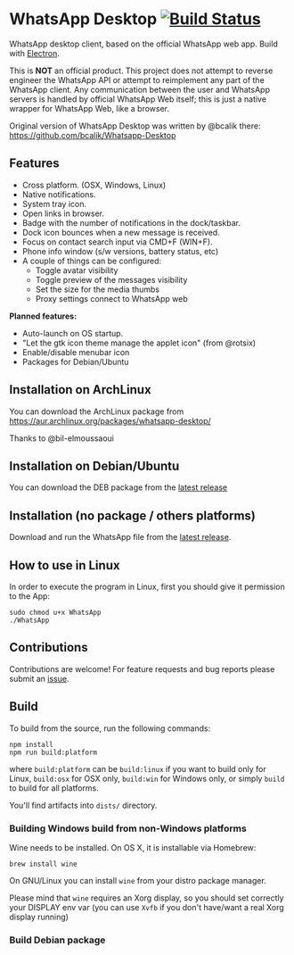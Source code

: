 # WhatsApp Desktop [![Build Status](https://travis-ci.org/Enrico204/Whatsapp-Desktop.svg?branch=master)](https://travis-ci.org/Enrico204/Whatsapp-Desktop)

WhatsApp desktop client, based on the official WhatsApp web app. Build with [Electron](http://electron.atom.io/).  

This is **NOT** an official product. This project does not attempt to reverse engineer the WhatsApp API or attempt to reimplement any part of the WhatsApp client. Any communication between the user and WhatsApp servers is handled by official WhatsApp Web itself; this is just a native wrapper for WhatsApp Web, like a browser.

Original version of WhatsApp Desktop was written by @bcalik there: https://github.com/bcalik/Whatsapp-Desktop

## Features

* Cross platform. (OSX, Windows, Linux)  
* Native notifications.  
* System tray icon.  
* Open links in browser.  
* Badge with the number of notifications in the dock/taskbar.  
* Dock icon bounces when a new message is received.  
* Focus on contact search input via CMD+F (WIN+F).  
* Phone info window (s/w versions, battery status, etc)
* A couple of things can be configured:  
  * Toggle avatar visibility  
  * Toggle preview of the messages visibility  
  * Set the size for the media thumbs  
  * Proxy settings connect to WhatsApp web  

**Planned features:**  

* Auto-launch on OS startup.
* "Let the gtk icon theme manage the applet icon" (from @rotsix)
* Enable/disable menubar icon
* Packages for Debian/Ubuntu

## Installation on ArchLinux

You can download the ArchLinux package from https://aur.archlinux.org/packages/whatsapp-desktop/

Thanks to @bil-elmoussaoui

## Installation on Debian/Ubuntu

You can download the DEB package from the [latest release](https://github.com/Enrico204/Whatsapp-Desktop/releases)

## Installation (no package / others platforms)

Download and run the WhatsApp file from the [latest release](https://github.com/Enrico204/Whatsapp-Desktop/releases).  

## How to use in Linux

In order to execute the program in Linux, first you should give it permission to the App:

    sudo chmod u+x WhatsApp
    ./WhatsApp

## Contributions

Contributions are welcome! For feature requests and bug reports please submit an [issue](https://github.com/Enrico204/Whatsapp-Desktop/issues).

## Build

To build from the source, run the following commands:

    npm install
    npm run build:platform

where `build:platform` can be `build:linux` if you want to build only for Linux, `build:osx` for OSX only, `build:win` for Windows only, or simply `build` to build for all platforms.

You'll find artifacts into `dists/` directory.

### Building Windows build from non-Windows platforms

Wine needs to be installed. On OS X, it is installable via Homebrew:  

    brew install wine

On GNU/Linux you can install `wine` from your distro package manager.

Please mind that `wine` requires an Xorg display, so you should set correctly your DISPLAY env var (you can use `Xvfb` if you don't have/want a real Xorg display running)

### Build Debian package
